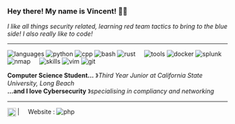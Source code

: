 ### Hey there! My name is Vincent! 🏄‍♂️<br>  
_I like all things security related, learning red team tactics to bring to the blue side! I also really like to code!_

----

![languages](https://img.shields.io/static/v1?label=&message=languages:&color=111&style=flat-square)
![python](https://img.shields.io/badge/Python-3670A0?style=flat-square&logo=python&logoColor=ffdd54)
![cpp](https://img.shields.io/badge/C++-00599C?style=flat-square&logo=C%2B%2B&logoColor=white)
![bash](https://img.shields.io/badge/BASH-FFFFFF?style=flat-square&logo=gnubash&logoColor=344044)
![rust](https://img.shields.io/badge/Rust-FFFFFF?style=flat-square&logo=rust&logoColor=000000)
&nbsp;&nbsp;&nbsp;
![tools](https://img.shields.io/static/v1?label=&message=tools:&color=111&style=flat-square)
![docker](https://img.shields.io/badge/docker-1D63ED?style=flat-square&logo=docker&logoColor=FFFFFF)
![splunk](https://img.shields.io/badge/splunk-EF2F79?style=flat-square&logo=splunk&logoColor=FFFFFF)
![nmap](https://img.shields.io/badge/nmap-7ACEF0?style=flat-square&logo=nmap&logoColor=7ACEF0)
&nbsp;&nbsp;&nbsp;
![skills](https://img.shields.io/static/v1?label=&message=skills:&color=111&style=flat-square)
![vim](https://img.shields.io/badge/vim-CCCCCC?style=flat-square&logo=vim&logoColor=019833)
![git](https://img.shields.io/badge/git-F26E4E?style=flat-square&logo=git&logoColor=FFFFFF)
&nbsp;&nbsp;&nbsp;

**Computer Science Student...** &#12299;_Third Year Junior at California State University, Long Beach_
<br/>
**...and I love Cybersecurity** &#12299;_specialising in compliancy and networking_

----

<a href="https://linkedin.com/in/vincent-pierlot">
  <img align="left" alt="Vincent's LinkedIn" width="20px" src="https://simpleicons.now.sh/linkedin/495f7e" />
</a>

| &nbsp;&nbsp;&nbsp; Website : ![php](https://img.shields.io/badge/work%20in%20progress-1E212E?&) &nbsp;&nbsp;&nbsp;

<!--
**NobleB312/nobleb312** is a ✨ _special_ ✨ repository because its `README.md` (this file) appears on your GitHub profile.

Here are some ideas to get you started:

- 🔭 I’m currently working on ...
- 🌱 I’m currently learning ...
- 👯 I’m looking to collaborate on ...
- 🤔 I’m looking for help with ...
- 💬 Ask me about ...
- 📫 How to reach me: ...
- 😄 Pronouns: ...
- ⚡ Fun fact: ...
-->
<!--![kubernetes](https://img.shields.io/badge/kubernetes-3872E7?style=flat-square&logo=kubernetes&logoColor=FFFFFF)-->
